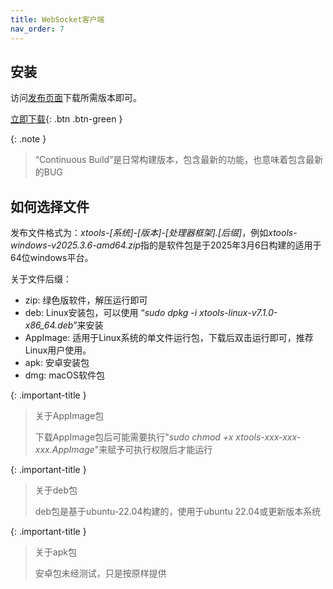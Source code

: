 ```yaml
---
title: WebSocket客户端
nav_order: 7
---
```


## 安装

访问[发布页面]下载所需版本即可。

[立即下载](https://github.com/x-tools-author/x-tools/releases){: .btn .btn-green }

{: .note }
> “Continuous Build”是日常构建版本，包含最新的功能，也意味着包含最新的BUG

## 如何选择文件

发布文件格式为：*xtools-[系统]-[版本]-[处理器框架].[后缀]*，例如*xtools-windows-v2025.3.6-amd64.zip*指的是软件包是于2025年3月6日构建的适用于64位windows平台。

关于文件后缀：

* zip: 绿色版软件，解压运行即可
* deb: Linux安装包，可以使用 “*sudo dpkg -i xtools-linux-v7.1.0-x86_64.deb*”来安装
* AppImage: 适用于Linux系统的单文件运行包，下载后双击运行即可，推荐Linux用户使用。
* apk: 安卓安装包
* dmg: macOS软件包

{: .important-title }
> 关于AppImage包
>
> 下载AppImage包后可能需要执行"*sudo chmod +x xtools-xxx-xxx-xxx.AppImage*"来赋予可执行权限后才能运行

{: .important-title }
> 关于deb包
>
> deb包是基于ubuntu-22.04构建的，使用于ubuntu 22.04或更新版本系统

{: .important-title }
> 关于apk包
>
> 安卓包未经测试，只是按原样提供

[发布页面]: https://github.com/x-tools-author/x-tools/releases
